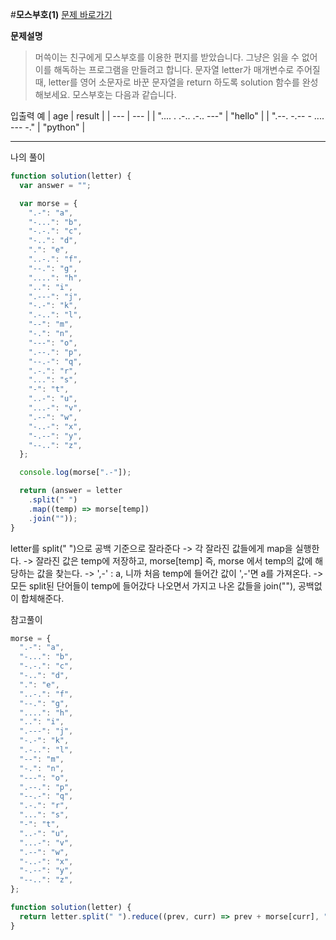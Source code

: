 #**모스부호(1)**
[문제 바로가기](https://school.programmers.co.kr/learn/courses/30/lessons/120820)

**문제설명**

> 머쓱이는 친구에게 모스부호를 이용한 편지를 받았습니다. 그냥은 읽을 수 없어 이를 해독하는 프로그램을 만들려고 합니다. 문자열 letter가 매개변수로 주어질 때, letter를 영어 소문자로 바꾼 문자열을 return 하도록 solution 함수를 완성해보세요.
> 모스부호는 다음과 같습니다.

입출력 예
| age | result |
| --- | --- |
| ".... . .-.. .-.. ---" | "hello" |
| ".--. -.-- - .... --- -." | "python" |

---

나의 풀이

```javascript
function solution(letter) {
  var answer = "";

  var morse = {
    ".-": "a",
    "-...": "b",
    "-.-.": "c",
    "-..": "d",
    ".": "e",
    "..-.": "f",
    "--.": "g",
    "....": "h",
    "..": "i",
    ".---": "j",
    "-.-": "k",
    ".-..": "l",
    "--": "m",
    "-.": "n",
    "---": "o",
    ".--.": "p",
    "--.-": "q",
    ".-.": "r",
    "...": "s",
    "-": "t",
    "..-": "u",
    "...-": "v",
    ".--": "w",
    "-..-": "x",
    "-.--": "y",
    "--..": "z",
  };

  console.log(morse[".-"]);

  return (answer = letter
    .split(" ")
    .map((temp) => morse[temp])
    .join(""));
}
```

letter를 split(" ")으로 공백 기준으로 잘라준다
-> 각 잘라진 값들에게 map을 실행한다.
-> 잘라진 값은 temp에 저장하고, morse[temp] 즉, morse 에서 temp의 값에 해당하는 값을 찾는다.
-> ',-' : a, 니까 처음 temp에 들어간 값이 ',-'면 a를 가져온다.
-> 모든 split된 단어들이 temp에 들어갔다 나오면서 가지고 나온 값들을 join(""), 공백없이 합체해준다.

참고풀이

```javascript
morse = {
  ".-": "a",
  "-...": "b",
  "-.-.": "c",
  "-..": "d",
  ".": "e",
  "..-.": "f",
  "--.": "g",
  "....": "h",
  "..": "i",
  ".---": "j",
  "-.-": "k",
  ".-..": "l",
  "--": "m",
  "-.": "n",
  "---": "o",
  ".--.": "p",
  "--.-": "q",
  ".-.": "r",
  "...": "s",
  "-": "t",
  "..-": "u",
  "...-": "v",
  ".--": "w",
  "-..-": "x",
  "-.--": "y",
  "--..": "z",
};

function solution(letter) {
  return letter.split(" ").reduce((prev, curr) => prev + morse[curr], "");
}
```
